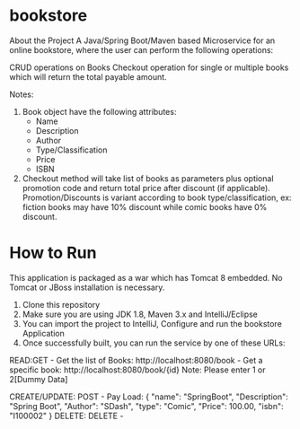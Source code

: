 # bookstore

About the Project
A Java/Spring Boot/Maven based Microservice for an online bookstore, where the user can perform the following operations:

CRUD operations on Books
Checkout operation for single or multiple books which will return the total payable amount.
 

Notes:
1. Book object have the following attributes:
    - Name
    - Description
    - Author
    - Type/Classification
    - Price
    - ISBN
2. Checkout method will take list of books as parameters plus optional promotion code and return total price after discount (if applicable).
Promotion/Discounts is variant according to book type/classification, ex: fiction books may have 10% discount while comic books have 0% discount.

# How to Run
This application is packaged as a war which has Tomcat 8 embedded. No Tomcat or JBoss installation is necessary.

1. Clone this repository
2. Make sure you are using JDK 1.8, Maven 3.x and IntelliJ/Eclipse
3. You can import the project to IntelliJ, Configure and run the bookstore Application
4. Once successfully built, you can run the service by one of these URLs:

  READ:GET
       - Get the list of Books: http://localhost:8080/book
       - Get a specific book: http://localhost:8080/book/{id}  Note: Please enter 1 or 2[Dummy Data]
       
  CREATE/UPDATE: POST
        - Pay Load: 
                  {
                  "name": "SpringBoot",
                  "Description": "Spring Boot",
                  "Author": "SDash",
                  "type": "Comic",
                  "Price": 100.00,
                  "isbn": "I100002"
                  }
   DELETE: DELETE
        - 
